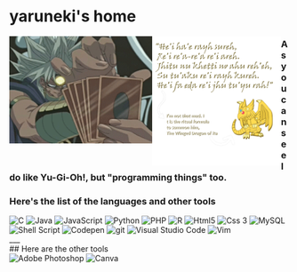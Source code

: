 # yaruneki's home

<img align="left" src="marik.gif" width="51%" height="auto" style="padding: 0 auto;">
<img align="left" src="quote_and_comment.png" width="46%" height="auto" style="padding: 0 auto;">

### As you can see I do like Yu-Gi-Oh!, but "programming things" too.
### Here's the list of the languages and other tools
<div>
  <img alt="C" src="https://img.shields.io/badge/c-%2300599C.svg?style=for-the-badge&logo=c&logoColor=white&style=flat-square" />
  <img alt="Java" src="https://img.shields.io/badge/java-%23ED8B00.svg?style=for-the-badge&logo=java&logoColor=white&style=flat-square" />
  <img alt="JavaScript" src="https://img.shields.io/badge/javascript-%23323330.svg?style=for-the-badge&logo=javascript&logoColor=%23F7DF1E&style=flat-square" />
  <img alt="Python" src="https://img.shields.io/badge/python-3670A0?style=for-the-badge&logo=python&logoColor=ffdd54&style=flat-square" />
  <img alt="PHP" src="https://img.shields.io/badge/php-%23777BB4.svg?style=for-the-badge&logo=php&logoColor=white&style=flat-square" />
  <img alt="R" src="https://img.shields.io/badge/r-%23276DC3.svg?style=for-the-badge&logo=r&logoColor=white&style=flat-square" />
  <img alt="Html5" src="https://img.shields.io/badge/html5-%23E34F26.svg?style=for-the-badge&logo=html5&logoColor=white&style=flat-square" />
  <img alt="Css 3" src="https://img.shields.io/badge/css3-%231572B6.svg?style=for-the-badge&logo=css3&logoColor=white&style=flat-square" />
  <img alt="MySQL" src="https://img.shields.io/badge/mysql-%2300f.svg?style=for-the-badge&logo=mysql&logoColor=white&style=flat-square" />
  <img alt="Shell Script" src="https://img.shields.io/badge/shell_script-%23121011.svg?style=for-the-badge&logo=gnu-bash&logoColor=white)&style=flat-square" />
  <img alt="Codepen" src="https://img.shields.io/badge/Codepen-000000?style=for-the-badge&logo=codepen&logoColor=white&style=flat-square" />
  <img alt="git" src="https://img.shields.io/badge/git-%23F05033.svg?style=for-the-badge&logo=git&logoColor=white&style=flat-square" />
  <img alt="Visual Studio Code" src="https://img.shields.io/badge/Visual%20Studio%20Code-0078d7.svg?style=for-the-badge&logo=visual-studio-code&logoColor=white&style=flat-square" />
  <img alt="Vim" src="https://img.shields.io/badge/VIM-%2311AB00.svg?style=for-the-badge&logo=vim&logoColor=white&style=flat-square" />
</div>
‎___‎
<br>
## Here are the other tools
<div>
  <img alt="Adobe Photoshop" src="https://img.shields.io/badge/adobe%20photoshop-%2331A8FF.svg?style=for-the-badge&logo=adobe%20photoshop&logoColor=white&style=flat-square" />
  <img alt="Canva" src="https://img.shields.io/badge/Canva-%2300C4CC.svg?style=for-the-badge&logo=Canva&logoColor=white&style=flat-square" />
  <img alt="" src="&style=flat-square" />
  <img alt="" src="&style=flat-square" />
  <img alt="" src="&style=flat-square" />
  <img alt="" src="&style=flat-square" />
  <img alt="" src="&style=flat-square" />
  <img alt="" src="&style=flat-square" />
  <img alt="" src="&style=flat-square" />
  <img alt="" src="&style=flat-square" />
  <img alt="" src="&style=flat-square" />
  <img alt="" src="&style=flat-square" />
  <img alt="" src="&style=flat-square" />
  <img alt="" src="&style=flat-square" />
  <img alt="" src="&style=flat-square" />
</div>
